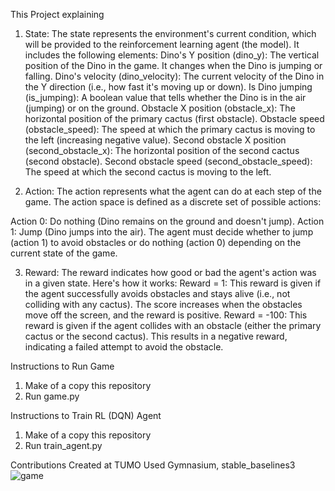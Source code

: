 This Project explaining
1. State:
The state represents the environment's current condition, which will be provided to the reinforcement learning agent (the model). It includes the following elements:
Dino's Y position (dino_y): The vertical position of the Dino in the game. It changes when the Dino is jumping or falling.
Dino's velocity (dino_velocity): The current velocity of the Dino in the Y direction (i.e., how fast it's moving up or down).
Is Dino jumping (is_jumping): A boolean value that tells whether the Dino is in the air (jumping) or on the ground.
Obstacle X position (obstacle_x): The horizontal position of the primary cactus (first obstacle).
Obstacle speed (obstacle_speed): The speed at which the primary cactus is moving to the left (increasing negative value).
Second obstacle X position (second_obstacle_x): The horizontal position of the second cactus (second obstacle).
Second obstacle speed (second_obstacle_speed): The speed at which the second cactus is moving to the left.

2. Action:
The action represents what the agent can do at each step of the game. The action space is defined as a discrete set of possible actions:

Action 0: Do nothing (Dino remains on the ground and doesn't jump).
Action 1: Jump (Dino jumps into the air).
The agent must decide whether to jump (action 1) to avoid obstacles or do nothing (action 0) depending on the current state of the game.

3. Reward:
The reward indicates how good or bad the agent's action was in a given state. Here's how it works:
Reward = 1: This reward is given if the agent successfully avoids obstacles and stays alive (i.e., not colliding with any cactus). The score increases when the obstacles move off the screen, and the reward is positive.
Reward = -100: This reward is given if the agent collides with an obstacle (either the primary cactus or the second cactus). This results in a negative reward, indicating a failed attempt to avoid the obstacle.

Instructions to Run Game
1. Make of a copy this repository
2. Run game.py


Instructions to Train RL (DQN) Agent
1. Make of a copy this repository
2. Run train_agent.py



 Contributions
Created at TUMO
Used Gymnasium, stable_baselines3
![game](https://github.com/user-attachments/assets/d095b8b0-9dd6-461a-b397-9030894e0f41)



